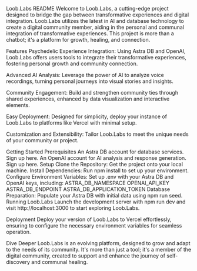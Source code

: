 Loob.Labs README
Welcome to Loob.Labs, a cutting-edge project designed to bridge the gap between transformative experiences and digital integration. Loob.Labs utilizes the latest in AI and database technology to create a digital community member, aiding in the personal and communal integration of transformative experiences. This project is more than a chatbot; it's a platform for growth, healing, and connection.

Features
Psychedelic Experience Integration: Using Astra DB and OpenAI, Loob.Labs offers users tools to integrate their transformative experiences, fostering personal growth and community connection.

Advanced AI Analysis: Leverage the power of AI to analyze voice recordings, turning personal journeys into visual stories and insights.

Community Engagement: Build and strengthen community ties through shared experiences, enhanced by data visualization and interactive elements.

Easy Deployment: Designed for simplicity, deploy your instance of Loob.Labs to platforms like Vercel with minimal setup.

Customization and Extensibility: Tailor Loob.Labs to meet the unique needs of your community or project.

Getting Started
Prerequisites
An Astra DB account for database services. Sign up here.
An OpenAI account for AI analysis and response generation. Sign up here.
Setup
Clone the Repository: Get the project onto your local machine.
Install Dependencies: Run npm install to set up your environment.
Configure Environment Variables: Set up .env with your Astra DB and OpenAI keys, including:
ASTRA_DB_NAMESPACE
OPENAI_API_KEY
ASTRA_DB_ENDPOINT
ASTRA_DB_APPLICATION_TOKEN
Database Preparation: Populate your Astra DB with initial data using npm run seed.
Running Loob.Labs
Launch the development server with npm run dev and visit http://localhost:3000 to start exploring Loob.Labs.

Deployment
Deploy your version of Loob.Labs to Vercel effortlessly, ensuring to configure the necessary environment variables for seamless operation.

Dive Deeper
Loob.Labs is an evolving platform, designed to grow and adapt to the needs of its community. It's more than just a tool; it's a member of the digital community, created to support and enhance the journey of self-discovery and communal healing.
